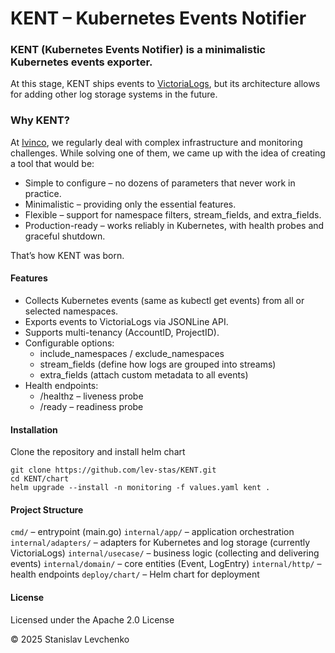 # KENT – Kubernetes Events Notifier

### KENT (Kubernetes Events Notifier) is a minimalistic Kubernetes events exporter.

At this stage, KENT ships events to [VictoriaLogs](https://docs.victoriametrics.com/victorialogs/), but its architecture allows for adding other log storage systems in the future.

### Why KENT?

At [Ivinco](https://www.ivinco.com), we regularly deal with complex infrastructure and monitoring challenges.
While solving one of them, we came up with the idea of creating a tool that would be:

- Simple to configure – no dozens of parameters that never work in practice.
- Minimalistic – providing only the essential features.
- Flexible – support for namespace filters, stream_fields, and extra_fields.
- Production-ready – works reliably in Kubernetes, with health probes and graceful shutdown.

That’s how KENT was born.

#### Features

- Collects Kubernetes events (same as kubectl get events) from all or selected namespaces.
- Exports events to VictoriaLogs via JSONLine API.
- Supports multi-tenancy (AccountID, ProjectID).
- Configurable options:
  * include_namespaces / exclude_namespaces
  * stream_fields (define how logs are grouped into streams)
  * extra_fields (attach custom metadata to all events)
- Health endpoints:
  * /healthz – liveness probe
  * /ready – readiness probe

#### Installation

Clone the repository and install helm chart

```
git clone https://github.com/lev-stas/KENT.git
cd KENT/chart
helm upgrade --install -n monitoring -f values.yaml kent .
```


#### Project Structure
`cmd/` – entrypoint (main.go)
`internal/app/` – application orchestration
`internal/adapters/` – adapters for Kubernetes and log storage (currently VictoriaLogs)
`internal/usecase/` – business logic (collecting and delivering events)
`internal/domain/` – core entities (Event, LogEntry)
`internal/http/` – health endpoints
`deploy/chart/` – Helm chart for deployment

#### License

Licensed under the Apache 2.0 License

© 2025 Stanislav Levchenko
